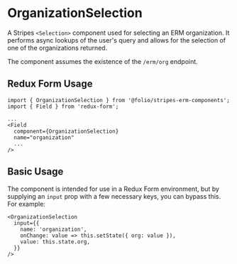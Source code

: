 # OrganizationSelection

A Stripes `<Selection>` component used for selecting an ERM organization. It performs async lookups of the user's query and allows for the selection of one of the organizations returned.

The component assumes the existence of the `/erm/org` endpoint.

## Redux Form Usage

```
import { OrganizationSelection } from '@folio/stripes-erm-components';
import { Field } from 'redux-form';

...
<Field
  component={OrganizationSelection}
  name="organization"
  ...
/>
```

## Basic Usage
The component is intended for use in a Redux Form environment, but by supplying an `input` prop with a few necessary keys, you can bypass this. For example:
```
<OrganizationSelection
  input={{
    name: 'organization',
    onChange: value => this.setState({ org: value }),
    value: this.state.org,
  }}
/>
```
